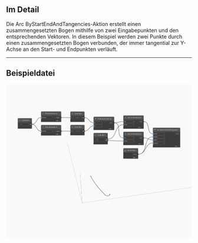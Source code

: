 ## Im Detail
Die Arc ByStartEndAndTangencies-Aktion erstellt einen zusammengesetzten Bogen mithilfe von zwei Eingabepunkten und den entsprechenden Vektoren. In diesem Beispiel werden zwei Punkte durch einen zusammengesetzten Bogen verbunden, der immer tangential zur Y-Achse an den Start- und Endpunkten verläuft.
___
## Beispieldatei

![ByStartEndAndTangencies](./Autodesk.DesignScript.Geometry.Arc.ByStartEndAndTangencies_img.jpg)

